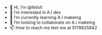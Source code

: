 - 👋 Hi, I’m @felixII 
- 👀 I’m interested in A.I dev
- 🌱 I’m currently learning A.I makeing 
- 💞️ I’m looking to collaborate on A.i makeing
- 📫 How to reach me text me at 5178625842 

<!---
felixII/felixII is a ✨ special ✨ repository because its `README.md` (this file) appears on your GitHub profile.
You can click the Preview link to take a look at your changes.
--->
